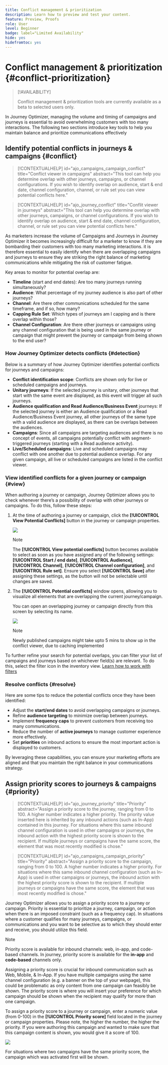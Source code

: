 ```yaml
---
title: Conflict management & prioritization
description: Learn how to preview and test your content.
feature: Preview, Proofs
role: User
level: Beginner
badge: label="Limited Availability"
hide: yes
hidefromtoc: yes
---
```


# Conflict management & prioritization {#conflict-prioritization}

>[!AVAILABILITY]
>
>Conflict management & prioritization tools are currently available as a beta to selected users only.

In Journey Optimizer, managing the volume and timing of campaigns and journeys is essential to avoid overwhelming customers with too many interactions. The following two sections introduce key tools to help you maintain balance and prioritize communications effectively

## Identify potential conflicts in journeys & campaigns {#conflict}

>[!CONTEXTUALHELP]
>id="ajo_campaigns_campaign_conflict"
>title="Conflict viewer in campaigns"
>abstract="This tool can help you determine overlap with other journeys, campaigns, or channel configurations. If you wish to identify overlap on audience, start & end date, channel configuration, channel, or rule set you can view potential conflicts here."

>[!CONTEXTUALHELP]
>id="ajo_journey_conflict"
>title="Conflit viewer in journeys"
>abstract="This tool can help you determine overlap with other journeys, campaigns, or channel configurations. If you wish to identify overlap on audience, start & end date, channel configuration, channel, or rule set you can view potential conflicts here."

As marketers increase the volume of Campaigns and Journeys in Journey Optimizer it becomes increasingly difficult for a marketer to know if they are bombarding their customers with too many marketing interactions. it is therefore essential to easily identify when there are overlapping campaigns and journeys to ensure they are striking the right balance of marketing communications while mitigating the risk of customer fatigue. 

Key areas to monitor for potential overlap are:

* **Timeline** (start and end dates): Are too many journeys running simultaneously? 
* **Audience**: What percentage of my journey audience is also part of other journeys? 
* **Channel**: Are there other communications scheduled for the same timeframe, and if so, how many?  
* **Capping Rule Set**: Which types of journeys am I capping and is there overlap within those? 
* **Channel Configuration**: Are there other journeys or campaigns using any channel configuration that is being used in the same journey or campaign that might prevent the journey or campaign from being shown to the end user?

### How Journey Optimizer detects conflicts {#detection}

Below is a summary of how Journey Optimizer identifies potential conflicts for journeys and campaigns:

* **Conflict identification scope**: Conflicts are shown only for live or scheduled campaigns and journeys.
* **Unitary journeys**: If the selected journey is unitary, other journeys that start with the same event are displayed, as this event will trigger all such journeys.
* **Audience qualification and Read Audience/Business Event** journeys: If the selected journey is either an Audience qualification or a Read Audience/Business Event journey, all other journeys of the same type with a valid audience are displayed, as there can be overlaps between the audiences.
* **Campaigns**: Since all campaigns are targeting audiences and there is no concept of events, all campaigns potentially conflict with segment-triggered journeys (starting with a Read audience activity).
* **Live/Scheduled campaigns**: Live and scheduled campaigns may conflict with one another due to potential audience overlap. For any given campaign, all live or scheduled campaigns are listed in the conflict viewer.

### View identified conflicts for a given journey or campaign {#view}

When authoring a journey or campaign, Journey Optimizer allows you to check whenever there’s a possibility of overlap with other journeys or campaigns. To do this, follow these steps:

1. At the time of authoring a journey or campaign, click the **[!UICONTROL View Potential Conflicts]** button in the journey or campaign properties.

    ![](assets/view-conflicts.png)

    >[!NOTE]
    >
    >The **[!UICONTROL View potential conflicts]** button becomes available to select as soon as you have assigned any of the following settings: **[!UICONTROL Start / end date]**, **[!UICONTROL Audience]**, **[!UICONTROL Channel]**, **[!UICONTROL Channel configuration]**, and **[!UICONTROL Rule set]**. Ensure you select **[!UICONTROL Save]** after assigning these settings, as the button will not be selectable until changes are saved.

1. The **[!UICONTROL Potential conflicts]** window opens, allowing you to visualize all elements that are overlapping the current journey/campaign. 

    You can open an overlapping journey or campaign directly from this screen by selecting its name.

    ![](assets/potential-conflicts.png)

    >[!NOTE]
    >
    >Newly published campaigns might take upto 5 mins to show up in the conflict viewer, due to caching implemented

To further refine your search for potential overlaps, you can filter your list of campaigns and journeys based on whichever field(s) are relevant. To do this, select the filter icon in the inventory view. [Learn how to work with filters](../start/search-filter-categorize.md#filter-lists)

### Resolve conflicts {#resolve}

Here are some tips to reduce the potential conflicts once they have been identified:

* Adjust the **start/end dates** to avoid overlapping campaigns or journeys.
* Refine **audience targeting** to minimize overlap between journeys.
* Implement **frequency caps** to prevent customers from receiving too many communications.
* Reduce the number of **active journeys** to manage customer experience more effectively.
* Set **priorities** on inbound actions to ensure the most important action is displayed to customers.

By leveraging these capabilities, you can ensure your marketing efforts are aligned and that you maintain the right balance in your communications strategy.

## Assign priority scores to journeys & campaigns {#priority}

>[!CONTEXTUALHELP]
>id="ajo_journey_priority"
>title="Priority"
>abstract="Assign a priority score to the journey, ranging from 0 to 100. A higher number indicates a higher priority. The priority value inserted here is inherited by any inbound actions (such as In-App) contained in this journey. For situations where this same inbound channel configuration is used in other campaigns or journeys, the inbound action with the highest priority score is shown to the recipient. If multiple journeys or campaigns have the same score, the element that was most recently modified is chose."

>[!CONTEXTUALHELP]
>id="ajo_campaigns_campaign_priority"
>title="Priority"
>abstract="Assign a priority score to the campaign, ranging from 0 to 100. A higher number indicates a higher priority. For situations where this same inbound channel configuration (such as In-App) is used in other campaigns or journeys, the inbound action with the highest priority score is shown to the recipient. If multiple journeys or campaigns have the same score, the element that was most recently modified is chose."

Journey Optimizer allows you to assign a priority score to a journey or campaign. Priority is essential to prioritize a journey, campaign, or action when there is an imposed constraint (such as a frequency cap). In situations where a customer qualifies for many journeys, campaigns, or communications and you want to be selective as to which they should enter and receive, you should utilize this field.

>[!NOTE]
>
>Priority score is available for inbound channels: web, in-app, and code-based channels. In journey, priority score is available for the **in-app** and **code-based** channels only. 

Assigning a priority score is crucial for inbound communication such as Web, Mobile, & In-App. If you have multiple campaigns using the same channel configuration (e.g. a banner on the top of your webpage), this could be problematic as only content from one campaign can feasibly be shown. The priority score is where you will insert your preference for which campaign should be shown when the recipient may qualify for more than one campaign.  

To assign a priority score to a journey or campaign, enter a numeric value (from 0-100) in the **[!UICONTROL Priority score]** field located in the journey or campaign properties. Please note, the higher the number, the higher the priority. If you were authoring this campaign and wanted to make sure that this campaign content is shown, you would give it a score of 100.  

![](assets/priority-score.png)

For situations where two campaigns have the same priority score, the campaign which was activated first will be shown.
